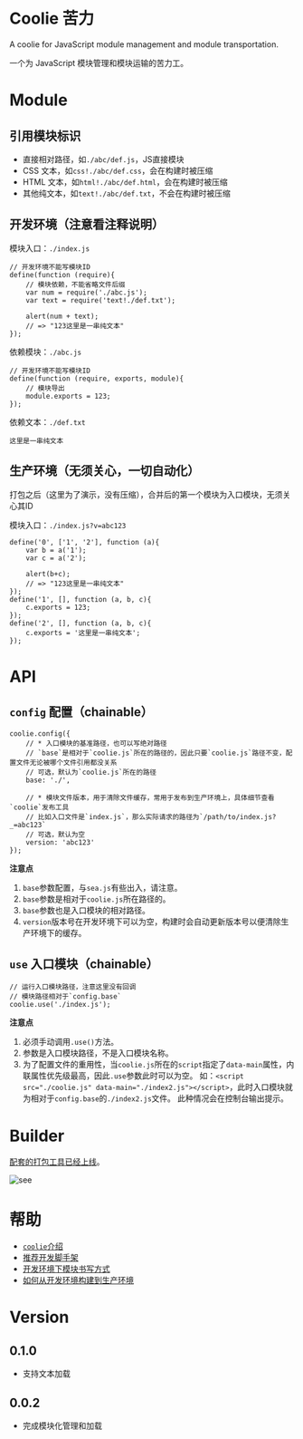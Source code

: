 # Coolie 苦力

A coolie for JavaScript module management and module transportation.

一个为 JavaScript 模块管理和模块运输的苦力工。



# Module
## 引用模块标识
- 直接相对路径，如`./abc/def.js`，JS直接模块
- CSS 文本，如`css!./abc/def.css`，会在构建时被压缩
- HTML 文本，如`html!./abc/def.html`，会在构建时被压缩
- 其他纯文本，如`text!./abc/def.txt`，不会在构建时被压缩

## 开发环境（注意看注释说明）
模块入口：`./index.js`
```
// 开发环境不能写模块ID
define(function (require){
	// 模块依赖，不能省略文件后缀
	var num = require('./abc.js');
	var text = require('text!./def.txt');

	alert(num + text);
	// => "123这里是一串纯文本"
});
```
依赖模块：`./abc.js`
```
// 开发环境不能写模块ID
define(function (require, exports, module){
	// 模块导出
	module.exports = 123;
});
```
依赖文本：`./def.txt`
```
这里是一串纯文本
```

## 生产环境（无须关心，一切自动化）
打包之后（这里为了演示，没有压缩），合并后的第一个模块为入口模块，无须关心其ID

模块入口：`./index.js?v=abc123`
```
define('0', ['1', '2'], function (a){
	var b = a('1');
	var c = a('2');

	alert(b+c);
	// => "123这里是一串纯文本"
});
define('1', [], function (a, b, c){
	c.exports = 123;
});
define('2', [], function (a, b, c){
	c.exports = '这里是一串纯文本';
});
```



# API
## `config` 配置（chainable）
```
coolie.config({
	// * 入口模块的基准路径，也可以写绝对路径
    // `base`是相对于`coolie.js`所在的路径的，因此只要`coolie.js`路径不变，配置文件无论被哪个文件引用都没关系
	// 可选，默认为`coolie.js`所在的路径
	base: './',

	// * 模块文件版本，用于清除文件缓存，常用于发布到生产环境上，具体细节查看`coolie`发布工具
	// 比如入口文件是`index.js`，那么实际请求的路径为`/path/to/index.js?_=abc123`
	// 可选，默认为空
	version: 'abc123'
});
```
**注意点**

1. `base`参数配置，与`sea.js`有些出入，请注意。
2. `base`参数是相对于`coolie.js`所在路径的。
3. `base`参数也是入口模块的相对路径。
4. `version`版本号在开发环境下可以为空，构建时会自动更新版本号以便清除生产环境下的缓存。



## `use` 入口模块（chainable）
```
// 运行入口模块路径，注意这里没有回调
// 模块路径相对于`config.base`
coolie.use('./index.js');
```

**注意点**

1. 必须手动调用`.use()`方法。
2. 参数是入口模块路径，不是入口模块名称。
3. 为了配置文件的重用性，当`coolie.js`所在的`script`指定了`data-main`属性，内联属性优先级最高，因此`.use`参数此时可以为空。
   如：`<script src="./coolie.js" data-main="./index2.js"></script>`，此时入口模块就为相对于`config.base`的`./index2.js`文件。
   此种情况会在控制台输出提示。



# Builder
[配套的打包工具已经上线](https://github.com/cloudcome/nodejs-coolie)。

![see](http://ydrimg.oss-cn-hangzhou.aliyuncs.com/20141028170749360717674649.jpg)


# 帮助
- [`coolie`介绍](https://github.com/cloudcome/coolie/blob/master/help/introduction.md)
- [推荐开发脚手架](https://github.com/cloudcome/coolie/blob/master/help/recommend.md)
- [开发环境下模块书写方式](https://github.com/cloudcome/coolie/blob/master/help/development.md)
- [如何从开发环境构建到生产环境](https://github.com/cloudcome/coolie/blob/master/help/production.md)


# Version

## 0.1.0
- 支持文本加载

## 0.0.2
- 完成模块化管理和加载